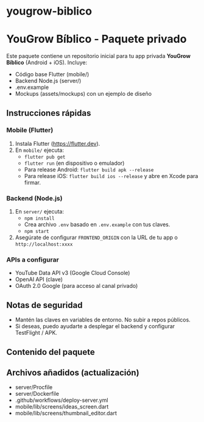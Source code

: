 # yougrow-biblico
# YouGrow Bíblico - Paquete privado

Este paquete contiene un repositorio inicial para tu app privada **YouGrow Bíblico** (Android + iOS).
Incluye:
- Código base Flutter (mobile/)
- Backend Node.js (server/)
- .env.example
- Mockups (assets/mockups) con un ejemplo de diseño

## Instrucciones rápidas

### Mobile (Flutter)
1. Instala Flutter (https://flutter.dev).
2. En `mobile/` ejecuta:
   - `flutter pub get`
   - `flutter run` (en dispositivo o emulador)
   - Para release Android: `flutter build apk --release`
   - Para release iOS: `flutter build ios --release` y abre en Xcode para firmar.

### Backend (Node.js)
1. En `server/` ejecuta:
   - `npm install`
   - Crea archivo `.env` basado en `.env.example` con tus claves.
   - `npm start`
2. Asegúrate de configurar `FRONTEND_ORIGIN` con la URL de tu app o `http://localhost:xxxx`

### APIs a configurar
- YouTube Data API v3 (Google Cloud Console)
- OpenAI API (clave)
- OAuth 2.0 Google (para acceso al canal privado)

## Notas de seguridad
- Mantén las claves en variables de entorno. No subir a repos públicos.
- Si deseas, puedo ayudarte a desplegar el backend y configurar TestFlight / APK.

## Contenido del paquete


## Archivos añadidos (actualización)
- server/Procfile
- server/Dockerfile
- .github/workflows/deploy-server.yml
- mobile/lib/screens/ideas_screen.dart
- mobile/lib/screens/thumbnail_editor.dart
